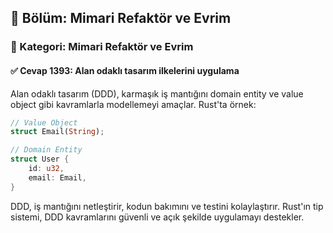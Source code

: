 ## 📘 Bölüm: Mimari Refaktör ve Evrim  
### 🔹 Kategori: Mimari Refaktör ve Evrim  
#### ✅ Cevap 1393: Alan odaklı tasarım ilkelerini uygulama

Alan odaklı tasarım (DDD), karmaşık iş mantığını domain entity ve value object gibi kavramlarla modellemeyi amaçlar. Rust'ta örnek:

```rust
// Value Object
struct Email(String);

// Domain Entity
struct User {
    id: u32,
    email: Email,
}
```

DDD, iş mantığını netleştirir, kodun bakımını ve testini kolaylaştırır. Rust'ın tip sistemi, DDD kavramlarını güvenli ve açık şekilde uygulamayı destekler.
